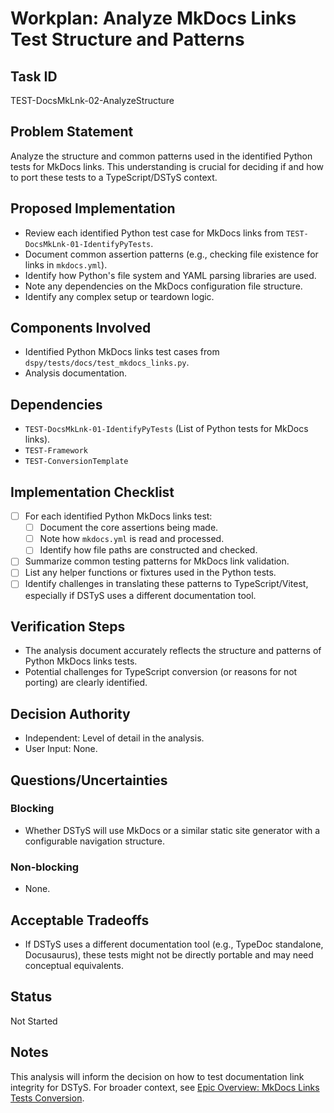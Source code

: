 # Workplan: Analyze MkDocs Links Test Structure and Patterns

## Task ID
TEST-DocsMkLnk-02-AnalyzeStructure

## Problem Statement
Analyze the structure and common patterns used in the identified Python tests for MkDocs links. This understanding is crucial for deciding if and how to port these tests to a TypeScript/DSTyS context.

## Proposed Implementation
- Review each identified Python test case for MkDocs links from `TEST-DocsMkLnk-01-IdentifyPyTests`.
- Document common assertion patterns (e.g., checking file existence for links in `mkdocs.yml`).
- Identify how Python's file system and YAML parsing libraries are used.
- Note any dependencies on the MkDocs configuration file structure.
- Identify any complex setup or teardown logic.

## Components Involved
- Identified Python MkDocs links test cases from `dspy/tests/docs/test_mkdocs_links.py`.
- Analysis documentation.

## Dependencies
- `TEST-DocsMkLnk-01-IdentifyPyTests` (List of Python tests for MkDocs links).
- `TEST-Framework`
- `TEST-ConversionTemplate`

## Implementation Checklist
- [ ] For each identified Python MkDocs links test:
    - [ ] Document the core assertions being made.
    - [ ] Note how `mkdocs.yml` is read and processed.
    - [ ] Identify how file paths are constructed and checked.
- [ ] Summarize common testing patterns for MkDocs link validation.
- [ ] List any helper functions or fixtures used in the Python tests.
- [ ] Identify challenges in translating these patterns to TypeScript/Vitest, especially if DSTyS uses a different documentation tool.

## Verification Steps
- The analysis document accurately reflects the structure and patterns of Python MkDocs links tests.
- Potential challenges for TypeScript conversion (or reasons for not porting) are clearly identified.

## Decision Authority
- Independent: Level of detail in the analysis.
- User Input: None.

## Questions/Uncertainties
### Blocking
- Whether DSTyS will use MkDocs or a similar static site generator with a configurable navigation structure.
### Non-blocking
- None.

## Acceptable Tradeoffs
- If DSTyS uses a different documentation tool (e.g., TypeDoc standalone, Docusaurus), these tests might not be directly portable and may need conceptual equivalents.

## Status
Not Started

## Notes
This analysis will inform the decision on how to test documentation link integrity for DSTyS.
For broader context, see [Epic Overview: MkDocs Links Tests Conversion](../../docs/planning/workplans/TEST-DocsMkdocsLinksTests.md).